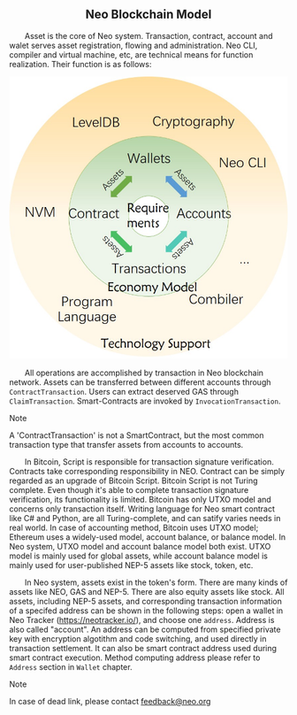 ﻿<center><h2>Neo Blockchain Model</h2></center>

&emsp;&emsp;Asset is the core of Neo system. Transaction, contract, account and walet serves asset registration, flowing and administration. Neo CLI, compiler and virtual machine, etc, are technical means for function realization. Their function is as follows:

[![neo system](../../images/blockchain/system1_em.jpg)](../../images/blockchain/system1_em.jpg)

&emsp;&emsp;All operations are accomplished by transaction in Neo blockchain network. Assets can be transferred between different accounts through `ContractTransaction`. Users can extract deserved GAS through `ClaimTransaction`. Smart-Contracts are invoked by `InvocationTransaction`.

> [!NOTE]
> A 'ContractTransaction' is not a SmartContract, but the most common transaction type that transfer assets from accounts to accounts.

&emsp;&emsp;In Bitcoin, Script is responsible for transaction signature verification. Contracts take corresponding responsibility in NEO. Contract can be simply regarded as an upgrade of Bitcoin Script. Bitcoin Script is not Turing complete. Even though it's able to complete transaction signature verification, its functionality is limited. Bitcoin has only UTXO model and concerns only transaction itself. Writing language for Neo smart contract like C# and Python, are all Turing-complete, and can satify varies needs in real world. In case of accounting method, Bitcoin uses UTXO model; Ethereum uses a widely-used model, account balance, or balance model. In Neo system, UTXO model and account balance model both exist. UTXO model is mainly used for global assets, while account balance model is mainly used for user-published NEP-5 assets like stock, token, etc.

&emsp;&emsp;In Neo system, assets exist in the token's form. There are many kinds of assets like NEO, GAS and NEP-5. There are also equity assets like stock. All assets, including NEP-5 assets, and corresponding transaction information of a specifed address can be shown in the following steps: open a wallet in Neo Tracker (https://neotracker.io/), and choose one `address`. Address is also called "account". An address can be computed from specified private key with encryption algotithm and code switching, and used directly in transaction settlement. It can also be smart contract address used during smart contract execution. Method computing address please refer to `Address` section in `Wallet` chapter.

> [!NOTE]
> In case of dead link, please contact <feedback@neo.org>


